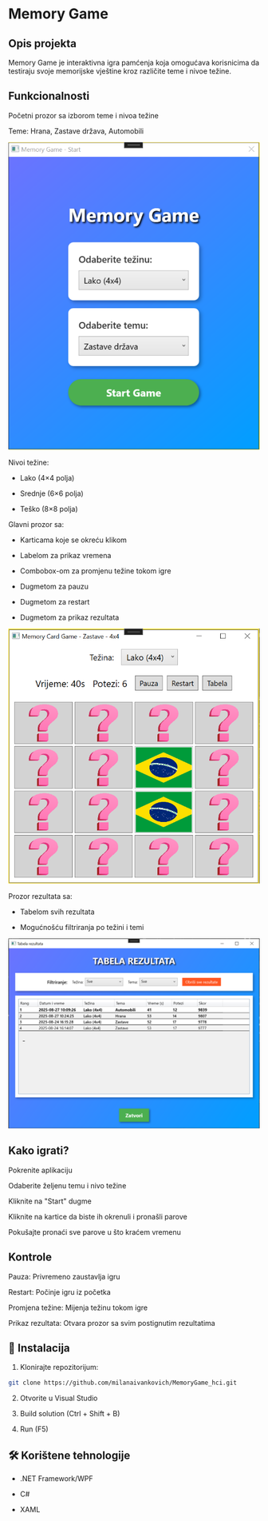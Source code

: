 # Memory Game

## Opis projekta
Memory Game je interaktivna igra pamćenja koja omogućava korisnicima da testiraju svoje memorijske vještine kroz različite teme i nivoe težine.

## Funkcionalnosti
Početni prozor sa izborom teme i nivoa težine

Teme: Hrana, Zastave država, Automobili

![image alt](https://github.com/milanaivankovich/MemoryGame_hci/blob/b60c0e4d3f183f40f768028d213961442383e35d/screenshots/Screenshot%20(6).png)

Nivoi težine:

- Lako (4×4 polja)

- Srednje (6×6 polja)

- Teško (8×8 polja)

Glavni prozor sa:

- Karticama koje se okreću klikom

- Labelom za prikaz vremena

- Combobox-om za promjenu težine tokom igre

- Dugmetom za pauzu

- Dugmetom za restart

- Dugmetom za prikaz rezultata

![image alt](https://github.com/milanaivankovich/MemoryGame_hci/blob/b60c0e4d3f183f40f768028d213961442383e35d/screenshots/Screenshot%20(13).png)

Prozor rezultata sa:

- Tabelom svih rezultata

- Mogućnošću filtriranja po težini i temi

![image alt](https://github.com/milanaivankovich/MemoryGame_hci/blob/b60c0e4d3f183f40f768028d213961442383e35d/screenshots/Screenshot%20(11).png)

## Kako igrati?
Pokrenite aplikaciju

Odaberite željenu temu i nivo težine

Kliknite na "Start" dugme

Kliknite na kartice da biste ih okrenuli i pronašli parove

Pokušajte pronaći sve parove u što kraćem vremenu

## Kontrole
Pauza: Privremeno zaustavlja igru

Restart: Počinje igru iz početka

Promjena težine: Mijenja težinu tokom igre

Prikaz rezultata: Otvara prozor sa svim postignutim rezultatima

## 🚀 Instalacija
1. Klonirajte repozitorijum:

```sh
git clone https://github.com/milanaivankovich/MemoryGame_hci.git
```
2. Otvorite u Visual Studio

3. Build solution (Ctrl + Shift + B)

4. Run (F5)

## 🛠️ Korištene tehnologije
- .NET Framework/WPF

- C#

- XAML

